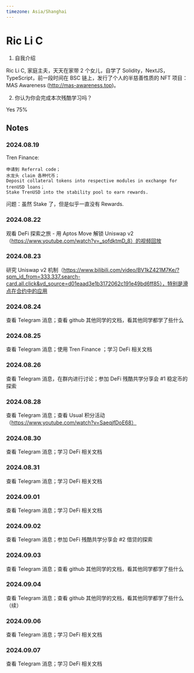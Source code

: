 ```yaml
---
timezone: Asia/Shanghai
---
```


# Ric Li C

1. 自我介绍

Ric Li C, 家庭主夫，天天在家带 2 个女儿，自学了 Solidity，NextJS，TypeScript，前一段时间在 BSC 链上，发行了个人的半慈善性质的 NFT 项目：MAS Awareness (http://mas-awareness.top)。

2. 你认为你会完成本次残酷学习吗？

Yes 75%

## Notes

<!-- Content_START -->

### 2024.08.19

Tren Finance:

    申请到 Referral code；
    水龙头 claim 各种代币；
    Deposit collateral tokens into respective modules in exchange for trenUSD loans；
    Stake TrenUSD into the stability pool to earn rewards.

问题：虽然 Stake 了，但是似乎一直没有 Rewards.

### 2024.08.22

观看 DeFi 探索之旅 - 用 Aptos Move 解锁 Uniswap v2（https://www.youtube.com/watch?v=_sofdktmD_8）的视频回放

### 2024.08.23

研究 Uniswap v2 机制（https://www.bilibili.com/video/BV1kZ421M7Ke/?spm_id_from=333.337.search-card.all.click&vd_source=d01eaad3e1b3172062c191e49bd6ff85），特别是滑点在合约中的应用

### 2024.08.24

查看 Telegram 消息；查看 github 其他同学的文档，看其他同学都学了些什么

### 2024.08.25

查看 Telegram 消息；使用 Tren Finance ；学习 DeFi 相关文档

### 2024.08.26

查看 Telegram 消息，在群内进行讨论；参加 DeFi 残酷共学分享会 #1 稳定币的探索

### 2024.08.28

查看 Telegram 消息；查看 Usual 积分活动（https://www.youtube.com/watch?v=SaeqjfDoE68）

### 2024.08.30

查看 Telegram 消息；学习 DeFi 相关文档

### 2024.08.31

查看 Telegram 消息；学习 DeFi 相关文档

### 2024.09.01

查看 Telegram 消息；学习 DeFi 相关文档

### 2024.09.02

查看 Telegram 消息；参加 DeFi 残酷共学分享会 #2 借贷的探索

### 2024.09.03

查看 Telegram 消息；查看 github 其他同学的文档，看其他同学都学了些什么

### 2024.09.04

查看 Telegram 消息；查看 github 其他同学的文档，看其他同学都学了些什么（续）

### 2024.09.06

查看 Telegram 消息；学习 DeFi 相关文档

### 2024.09.07

查看 Telegram 消息；学习 DeFi 相关文档

<!-- Content_END -->
